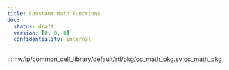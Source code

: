 ```yaml
---
title: Constant Math Functions
doc:
  status: draft
  version: [0, 0, 0]
  confidentiality: internal
---
```


::: hw/ip/common_cell_library/default/rtl/pkg/cc_math_pkg.sv:cc_math_pkg
